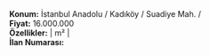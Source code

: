 ## 

**Konum:** İstanbul Anadolu / Kadıköy / Suadiye Mah. /  
**Fiyat:** 16.000.000  
**Özellikler:**  |  m² |   
**İlan Numarası:** 
